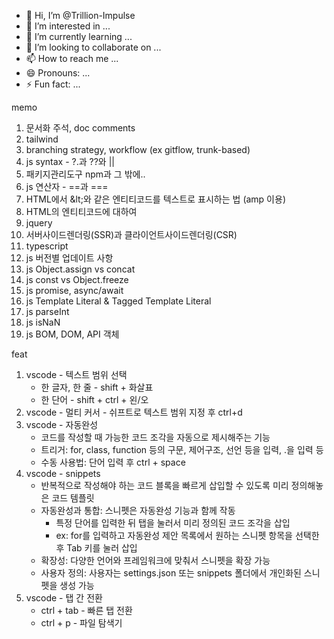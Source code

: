 - 👋 Hi, I’m @Trillion-Impulse
- 👀 I’m interested in ...
- 🌱 I’m currently learning ...
- 💞️ I’m looking to collaborate on ...
- 📫 How to reach me ...
- 😄 Pronouns: ...
- ⚡ Fun fact: ...

<!---
Trillion-Impulse/Trillion-Impulse is a ✨ special ✨ repository because its `README.md` (this file) appears on your GitHub profile.
You can click the Preview link to take a look at your changes.
--->

memo
1. 문서화 주석, doc comments
2. tailwind
3. branching strategy, workflow (ex gitflow, trunk-based)
4. js syntax - ?.과 ??와 ||
5. 패키지관리도구 npm과 그 밖에..
6. js 연산자 - ==과 ===
7. HTML에서 &amp;lt;와 같은 엔티티코드를 텍스트로 표시하는 법 (amp 이용)
8. HTML의 엔티티코드에 대하여
9. jquery
10. 서버사이드렌더링(SSR)과 클라이언트사이드렌더링(CSR)
11. typescript
12. js 버전별 업데이트 사항
13. js Object.assign vs concat
14. js const vs Object.freeze
15. js promise, async/await
16. js Template Literal & Tagged Template Literal
17. js parseInt
18. js isNaN
19. js BOM, DOM, API 객체

feat
1. vscode - 텍스트 범위 선택
   - 한 글자, 한 줄 - shift + 화살표
   - 한 단어 - shift + ctrl + 왼/오
2. vscode - 멀티 커서 - 쉬프트로 텍스트 범위 지정 후 ctrl+d
3. vscode - 자동완성
   - 코드를 작성할 때 가능한 코드 조각을 자동으로 제시해주는 기능
   - 트리거: for, class, function 등의 구문, 제어구조, 선언 등을 입력, .을 입력 등
   - 수동 사용법: 단어 입력 후 ctrl + space
4. vscode - snippets
   - 반복적으로 작성해야 하는 코드 블록을 빠르게 삽입할 수 있도록 미리 정의해놓은 코드 템플릿
   - 자동완성과 통합: 스니펫은 자동완성 기능과 함께 작동
      - 특정 단어를 입력한 뒤 탭을 눌러서 미리 정의된 코드 조각을 삽입
      - ex: for를 입력하고 자동완성 제안 목록에서 원하는 스니펫 항목을 선택한 후 Tab 키를 눌러 삽입
   - 확장성: 다양한 언어와 프레임워크에 맞춰서 스니펫을 확장 가능
   - 사용자 정의: 사용자는 settings.json 또는 snippets 폴더에서 개인화된 스니펫을 생성 가능
5. vscode - 탭 간 전환
   - ctrl + tab - 빠른 탭 전환
   - ctrl + p - 파일 탐색기
